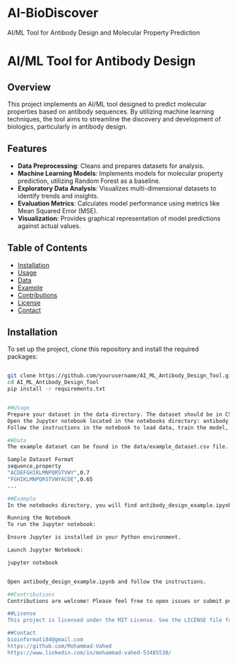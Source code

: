 # AI-BioDiscover
AI/ML Tool for Antibody Design and Molecular Property Prediction

# AI/ML Tool for Antibody Design

## Overview
This project implements an AI/ML tool designed to predict molecular properties based on antibody sequences. By utilizing machine learning techniques, the tool aims to streamline the discovery and development of biologics, particularly in antibody design.

## Features
- **Data Preprocessing**: Cleans and prepares datasets for analysis.
- **Machine Learning Models**: Implements models for molecular property prediction, utilizing Random Forest as a baseline.
- **Exploratory Data Analysis**: Visualizes multi-dimensional datasets to identify trends and insights.
- **Evaluation Metrics**: Calculates model performance using metrics like Mean Squared Error (MSE).
- **Visualization**: Provides graphical representation of model predictions against actual values.

## Table of Contents
- [Installation](#installation)
- [Usage](#usage)
- [Data](#data)
- [Example](#example)
- [Contributions](#contributions)
- [License](#license)
- [Contact](#contact)

## Installation
To set up the project, clone this repository and install the required packages:
```bash

git clone https://github.com/yourusername/AI_ML_Antibody_Design_Tool.git
cd AI_ML_Antibody_Design_Tool
pip install -r requirements.txt


##Usage
Prepare your dataset in the data directory. The dataset should be in CSV format with columns for antibody sequences and their corresponding properties.
Open the Jupyter notebook located in the notebooks directory: antibody_design_example.ipynb.
Follow the instructions in the notebook to load data, train the model, evaluate performance, and visualize results.

##Data
The example dataset can be found in the data/example_dataset.csv file. This dataset includes sequences of antibodies and a corresponding property score. You can modify this dataset or add your own for testing.

Sample Dataset Format
sequence,property
"ACDEFGHIKLMNPQRSTVWY",0.7
"FGHIKLMNPQRSTVWYACDE",0.65
...

##Example
In the notebooks directory, you will find antibody_design_example.ipynb, which provides a step-by-step guide on using the tool. It covers data loading, preprocessing, model training, evaluation, and visualization of results.

Running the Notebook
To run the Jupyter notebook:

Ensure Jupyter is installed in your Python environment.

Launch Jupyter Notebook:

jupyter notebook


Open antibody_design_example.ipynb and follow the instructions.

##Contributions
Contributions are welcome! Please feel free to open issues or submit pull requests. If you have ideas for improvements or features, I'd love to hear them.

##License
This project is licensed under the MIT License. See the LICENSE file for details.

##Contact
bioinformati84@gmail.com
https://github.com/Mohammad-Vahed
https://www.linkedin.com/in/mohammad-vahed-53485530/

